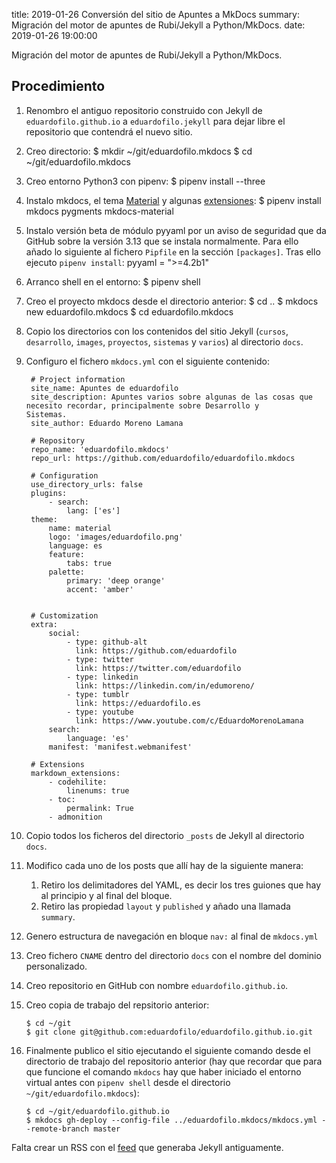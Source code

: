 title: 2019-01-26 Conversión del sitio de Apuntes a MkDocs
summary: Migración del motor de apuntes de Rubi/Jekyll a Python/MkDocs.
date: 2019-01-26 19:00:00

Migración del motor de apuntes de Rubi/Jekyll a Python/MkDocs.

## Procedimiento
1. Renombro el antiguo repositorio construido con Jekyll de `eduardofilo.github.io` a `eduardofilo.jekyll` para dejar libre el repositorio que contendrá el nuevo sitio.
2. Creo directorio:
        $ mkdir ~/git/eduardofilo.mkdocs
        $ cd ~/git/eduardofilo.mkdocs
3. Creo entorno Python3 con pipenv:
        $ pipenv install --three
4. Instalo mkdocs, el tema [Material](https://squidfunk.github.io/mkdocs-material/) y algunas [extensiones](https://squidfunk.github.io/mkdocs-material/extensions/admonition/):
        $ pipenv install mkdocs pygments mkdocs-material
5. Instalo versión beta de módulo pyyaml por un aviso de seguridad que da GitHub sobre la versión 3.13 que se instala normalmente. Para ello añado lo siguiente al fichero `Pipfile` en la sección `[packages]`. Tras ello ejecuto `pipenv install`:
        pyyaml = ">=4.2b1"
6. Arranco shell en el entorno:
        $ pipenv shell
7. Creo el proyecto mkdocs desde el directorio anterior:
        $ cd ..
        $ mkdocs new eduardofilo.mkdocs
        $ cd eduardofilo.mkdocs
8. Copio los directorios con los contenidos del sitio Jekyll (`cursos`, `desarrollo`, `images`, `proyectos`, `sistemas` y `varios`) al directorio `docs`.
9. Configuro el fichero `mkdocs.yml` con el siguiente contenido:

        # Project information
        site_name: Apuntes de eduardofilo
        site_description: Apuntes varios sobre algunas de las cosas que necesito recordar, principalmente sobre Desarrollo y         Sistemas.
        site_author: Eduardo Moreno Lamana

        # Repository
        repo_name: 'eduardofilo.mkdocs'
        repo_url: https://github.com/eduardofilo/eduardofilo.mkdocs

        # Configuration
        use_directory_urls: false
        plugins:
            - search:
                lang: ['es']
        theme:
            name: material
            logo: 'images/eduardofilo.png'
            language: es
            feature:
                tabs: true
            palette:
                primary: 'deep orange'
                accent: 'amber'


        # Customization
        extra:
            social:
                - type: github-alt
                  link: https://github.com/eduardofilo
                - type: twitter
                  link: https://twitter.com/eduardofilo
                - type: linkedin
                  link: https://linkedin.com/in/edumoreno/
                - type: tumblr
                  link: https://eduardofilo.es
                - type: youtube
                  link: https://www.youtube.com/c/EduardoMorenoLamana
            search:
                language: 'es'
            manifest: 'manifest.webmanifest'

        # Extensions
        markdown_extensions:
            - codehilite:
                linenums: true
            - toc:
                permalink: True
            - admonition

10. Copio todos los ficheros del directorio `_posts` de Jekyll al directorio `docs`.
11. Modifico cada uno de los posts que allí hay de la siguiente manera:
    1. Retiro los delimitadores del YAML, es decir los tres guiones que hay al principio y al final del bloque.
    2. Retiro las propiedad `layout` y `published` y añado una llamada `summary`.
12. Genero estructura de navegación en bloque `nav:` al final de `mkdocs.yml`
13. Creo fichero `CNAME` dentro del directorio `docs` con el nombre del dominio personalizado.
14. Creo repositorio en GitHub con nombre `eduardofilo.github.io`.
15. Creo copia de trabajo del repsitorio anterior:

        $ cd ~/git
        $ git clone git@github.com:eduardofilo/eduardofilo.github.io.git

16. Finalmente publico el sitio ejecutando el siguiente comando desde el directorio de trabajo del repositorio anterior (hay que recordar que para que funcione el comando `mkdocs` hay que haber iniciado el entorno virtual antes con `pipenv shell` desde el directorio `~/git/eduardofilo.mkdocs`):

        $ cd ~/git/eduardofilo.github.io
        $ mkdocs gh-deploy --config-file ../eduardofilo.mkdocs/mkdocs.yml --remote-branch master

Falta crear un RSS con el [feed](http://apuntes.eduardofilo.es/feed.xml) que generaba Jekyll antiguamente.
